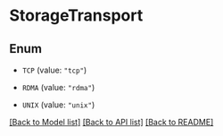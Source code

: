 # StorageTransport

## Enum


* `TCP` (value: `"tcp"`)

* `RDMA` (value: `"rdma"`)

* `UNIX` (value: `"unix"`)


[[Back to Model list]](../README.md#documentation-for-models) [[Back to API list]](../README.md#documentation-for-api-endpoints) [[Back to README]](../README.md)


